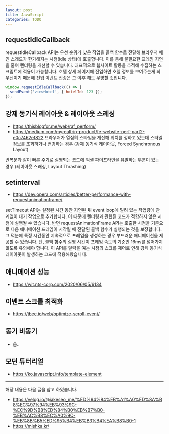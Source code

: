 ```yaml
---
layout: post
title: JavaScript
categories: TODO
---
```


## requestIdleCallback
requestIdleCallback API는 우선 순위가 낮은 작업을 콜백 함수로 전달해 브라우저 메인 스레드가 한가해지는 시점(idle 상태)에 호출합니다. 이를 통해 불필요한 프레임 지연을 줄여 렌더링을 개선할 수 있습니다.
대표적으로 웹사이트 활동을 추적해 수집하는 스크립트에 적용이 가능합니다. 호텔 상세 페이지에 진입하면 호텔 정보를 보여주는게 최우선이기 때문에 진입 이벤트 전송은 그 이후 해도 무방할 것입니다.

```js
window.requestIdleCallback(() => {
  sendEvent('viewHotel', { hotelId: 123 });
});
```


## 강제 동기식 레이아웃 & 레이아웃 스레싱
- https://thisblogfor.me/web/raf_perform/
- https://medium.com/myrealtrip-product/fe-website-perf-part2-e0c7462ef822
브라우저가 열심히 스타일을 계산해 위치를 정하고 있는데 스타일 정보를 조회하거나 변경하는 경우 (강제 동기식 레이아웃, Forced Synchronous Layout)

반복문과 같이 빠른 주기로 실행되는 코드에 픽셀 파이프라인을 유발하는 부분이 있는 경우 (레이아웃 스래싱, Layout Thrashing)

## setinterval
- https://dev.opera.com/articles/better-performance-with-requestanimationframe/

setTimeout API는 설정된 시간 동안 지연된 뒤 event loop에 밀려 있는 작업량에 관계없이 대기 작업으로 추가합니다. 이 때문에 렌더링과 관련된 코드가 적합하지 않은 시점에 실행될 수 있습니다. 반면 requestAnimationFrame API는 호출한 시점을 기준으로 다음 애니메이션 프레임이 시작될 때 전달된 콜백 함수가 실행되는 것을 보장합니다.
그 덕분에 특정 시간동안 지속적으로 프레임을 생성하는 경우 부드러운 애니메이션을 제공할 수 있습니다. 단, 콜백 함수의 실행 시간이 프레임 속도의 기준인 16ms를 넘어가지 않도록 유의해야 합니다.
이 API를 달력을 여는 시점의 스크롤 제어로 인해 강제 동기식 레이아웃이 발생하는 코드에 적용해봤습니다.


## 애니메이션 성능
- https://wit.nts-corp.com/2020/06/05/6134

## 이벤트 스크롤 최적화
- https://jbee.io/web/optimize-scroll-event/

## 동기 비동기
- 음..

## 모던 튜터리얼
- https://ko.javascript.info/template-element



---


해당 내용은 다음 글을 참고 하였습니다.

- https://velog.io/@jakeseo_me/%ED%94%84%EB%A1%A0%ED%8A%B8%EC%97%94%EB%93%9C-%EC%9D%B8%ED%84%B0%EB%B7%B0-%EB%AC%B8%EC%A0%9C-%EB%8B%B5%ED%95%B4%EB%B3%B4%EA%B8%B0-1
- https://mishka.kr/